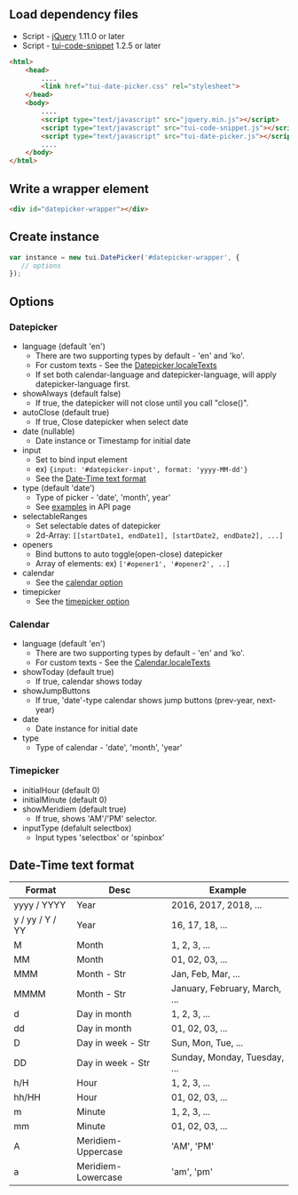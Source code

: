 ## Load dependency files
* Script - [jQuery](https://github.com/jquery/jquery) 1.11.0 or later
* Script - [tui-code-snippet](https://github.com/nhnent/tui.code-snippet) 1.2.5 or later

```html
<html>
    <head>
        ....
        <link href="tui-date-picker.css" rel="stylesheet">
    </head>
    <body>
        ....
        <script type="text/javascript" src="jquery.min.js"></script>
        <script type="text/javascript" src="tui-code-snippet.js"></script>
        <script type="text/javascript" src="tui-date-picker.js"></script>
        ....
    </body>
</html>
```

## Write a wrapper element

```html
<div id="datepicker-wrapper"></div>
```

## Create instance

```js
var instance = new tui.DatePicker('#datepicker-wrapper', {
   // options
});
```

## Options

### Datepicker
* language (default 'en')
  * There are two supporting types by default - 'en' and 'ko'.
  * For custom texts - See the [Datepicker.localeTexts](https://nhnent.github.io/tui.date-picker/latest/DatePicker.html#.localeTexts)
  * If set both calendar-language and datepicker-language, will apply datepicker-language first.
* showAlways (default false)
  * If true, the datepicker will not close until you call "close()".
* autoClose (default true)
  * If true, Close datepicker when select date
* date (nullable)
  * Date instance or Timestamp for initial date
* input
  * Set to bind input element
  * ex) `{input: '#datepicker-input', format: 'yyyy-MM-dd'}`
  * See the [Date-Time text format](#date-time-text-format)
* type (default 'date')
  * Type of picker - 'date', 'month', year'
  * See [examples](https://nhnent.github.io/tui.date-picker/latest/tutorial-example05-picking-month.html) in API page
* selectableRanges
  * Set selectable dates of datepicker
  * 2d-Array: `[[startDate1, endDate1], [startDate2, endDate2], ...]`
* openers
  * Bind buttons to auto toggle(open-close) datepicker
  * Array of elements: ex) `['#opener1', '#opener2', ..]`
* calendar
  * See the [calendar option](#calendar)
* timepicker
  * See the [timepicker option](#timepicker)

### Calendar
* language (default 'en')
  * There are two supporting types by default - 'en' and 'ko'.
  * For custom texts - See the [Calendar.localeTexts](https://nhnent.github.io/tui.date-picker/latest/Calendar.html#.localeTexts)
* showToday (default true)
  * If true, calendar shows today
* showJumpButtons
  * If true, 'date'-type calendar shows jump buttons (prev-year, next-year)
* date
  * Date instance for initial date
* type
  * Type of calendar - 'date', 'month', 'year'

### Timepicker
* initialHour (default 0)
* initialMinute (default 0)
* showMeridiem (default true)
  * If true, shows 'AM'/'PM' selector.
* inputType (defalult selectbox)
  * Input types 'selectbox' or 'spinbox'

## Date-Time text format
|Format|Desc|Example|
|---|---|---|
|yyyy / YYYY|Year|2016, 2017, 2018, ...|
|y / yy / Y / YY|Year|16, 17, 18, ...|
|M|Month|1, 2, 3, ...|
|MM|Month|01, 02, 03, ...|
|MMM|Month - Str|Jan, Feb, Mar, ...|
|MMMM|Month - Str|January, February, March, ...|
|d|Day in month|1, 2, 3, ...|
|dd|Day in month|01, 02, 03, ...|
|D|Day in week - Str|Sun, Mon, Tue, ...|
|DD|Day in week - Str|Sunday, Monday, Tuesday, ...|
|h/H|Hour|1, 2, 3, ...|
|hh/HH|Hour|01, 02, 03, ...|
|m|Minute|1, 2, 3, ...|
|mm|Minute|01, 02, 03, ...|
|A|Meridiem-Uppercase|'AM', 'PM'|
|a|Meridiem-Lowercase|'am', 'pm'|
